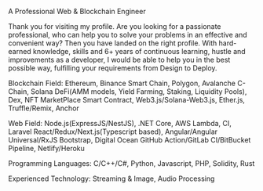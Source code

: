 A Professional Web & Blockchain Engineer

Thank you for visiting my profile.
Are you looking for a passionate professional, who can help you to solve your problems in an effective and convenient way?
Then you have landed on the right profile.
With hard-earned knowledge, skills and 6+ years of continuous learning, hustle and improvements as a developer, I would be able to help you in the best possible way, fulfilling your requirements from Design to Deploy.

 Blockchain Field:
 Ethereum, Binance Smart Chain, Polygon, Avalanche C-Chain, Solana
 DeFi(AMM models, Yield Farming, Staking, Liquidity Pools), Dex, NFT MarketPlace
 Smart Contract, Web3.js/Solana-Web3.js, Ether.js, Truffle/Remix, Anchor

 Web Field:
 Node.js(ExpressJS/NestJS), .NET Core, AWS Lambda, CI, Laravel
 React/Redux/Next.js(Typescript based), Angular/Angular Universal/RxJS
 Bootstrap, 
Digital Ocean
 GitHub Action/GitLab CI/BitBucket Pipeline, Netlify/Heroku

 Programming Languages: C/C++/C#, Python, Javascript, PHP, Solidity, Rust

 Experienced Technology: Streaming & Image, Audio Processing

